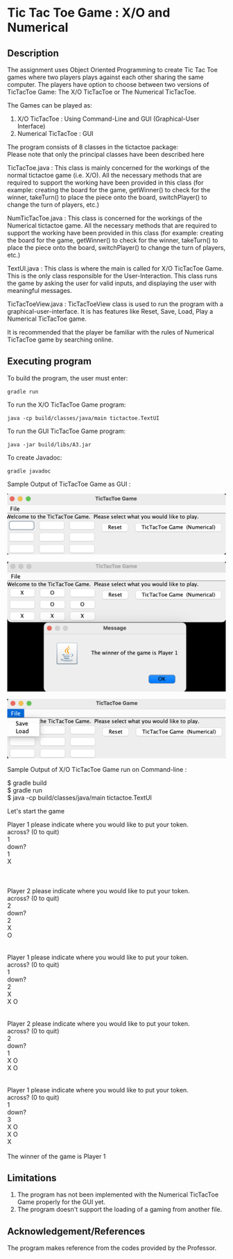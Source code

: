 # Tic Tac Toe Game : X/O and Numerical

## Description

The assignment uses Object Oriented Programming to create Tic Tac Toe games where two players plays against each other sharing the same computer. 
The players have option to choose between two versions of TicTacToe Game: The X/O TicTacToe or The Numerical TicTacToe. 

The Games can be played as:

1. X/O TicTacToe : Using Command-Line and GUI (Graphical-User Interface) <br>
2. Numerical TicTacToe : GUI <br>

The program consists of 8 classes in the tictactoe package: <br>
Please note that only the principal classes have been described here </br>

TicTacToe.java : This class is mainly concerned for the workings of the normal tictactoe game (i.e. X/O). All the necessary methods that are required to support the working have been provided in this class (for example: creating the board for the game, getWinner() to check for the winner, takeTurn() to place the piece onto the board, switchPlayer() to change the turn of players, etc.)

NumTicTacToe.java : This class is concerned for the workings of the Numerical tictactoe game. All the necessary methods that are required to support the working have been provided in this class (for example: creating the board for the game, getWinner() to check for the winner, takeTurn() to place the piece onto the board, switchPlayer() to change the turn of players, etc.)

TextUI.java : This class is where the main is called for X/O TicTacToe Game. This is the only class responsible for the User-Interaction. This class runs the game by asking the user for valid inputs, and displaying the user with meaningful messages. 

TicTacToeView.java : TicTacToeView class is used to run the program with a graphical-user-interface. It is has features like Reset, Save, Load, Play a Numerical TicTacToe game.


It is recommended that the player be familiar with the rules of Numerical TicTacToe game by searching online. 


## Executing program

To build the program, the user must enter:
```
gradle run
```
To run the X/O TicTacToe Game program:
```
java -cp build/classes/java/main tictactoe.TextUI
```
To run the GUI TicTacToe Game program:
```
java -jar build/libs/A3.jar
```
To create Javadoc:
```
gradle javadoc
```

Sample Output of TicTacToe Game as GUI :

![tictactoeview](assets/tictactoeview.png)

![message](assets/message.png)

![menubar](assets/filesave.png)


Sample Output of X/O TicTacToe Game run on Command-line :

$ gradle build <br>
$ gradle run <br>
$ java -cp build/classes/java/main tictactoe.TextUI<br>

Let's start the game<br>

Player 1 please indicate where you would like to put your token.<br>
across? (0 to quit)<br>
1<br>
down?<br>
1<br>
 X    <br>
      <br>
      <br>
<br>
Player 2 please indicate where you would like to put your token.<br>
across? (0 to quit)<br>
2<br>
down?<br>
2<br>
 X    <br>
   O  <br>
      <br>
<br>
Player 1 please indicate where you would like to put your token.<br>
across? (0 to quit)<br>
1<br>
down?<br>
2<br>
 X    <br>
 X O  <br>
      <br>
<br>
Player 2 please indicate where you would like to put your token.<br>
across? (0 to quit)<br>
2<br>
down?<br>
1<br>
 X O  <br>
 X O  <br>
      <br>
<br>
Player 1 please indicate where you would like to put your token.<br>
across? (0 to quit)<br>
1<br>
down?<br>
3<br>
 X O  <br>
 X O  <br>
 X    <br>
<br>
The winner of the game is Player 1<br>


## Limitations

1. The program has not been implemented with the Numerical TicTacToe Game properly for the GUI yet. <br>
2. The program doesn't support the loading of a gaming from another file. <br>

## Acknowledgement/References

The program makes reference from the codes provided by the Professor. <br>

